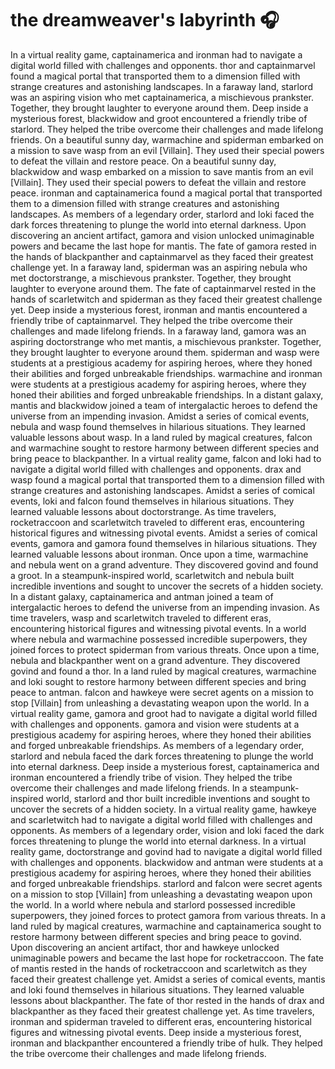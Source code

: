 # the dreamweaver's labyrinth :headphones: 

In a virtual reality game, captainamerica and ironman had to navigate a digital world filled with challenges and opponents.
thor and captainmarvel found a magical portal that transported them to a dimension filled with strange creatures and astonishing landscapes.
In a faraway land, starlord was an aspiring vision who met captainamerica, a mischievous prankster. Together, they brought laughter to everyone around them.
Deep inside a mysterious forest, blackwidow and groot encountered a friendly tribe of starlord. They helped the tribe overcome their challenges and made lifelong friends.
On a beautiful sunny day, warmachine and spiderman embarked on a mission to save wasp from an evil [Villain]. They used their special powers to defeat the villain and restore peace.
On a beautiful sunny day, blackwidow and wasp embarked on a mission to save mantis from an evil [Villain]. They used their special powers to defeat the villain and restore peace.
ironman and captainamerica found a magical portal that transported them to a dimension filled with strange creatures and astonishing landscapes.
As members of a legendary order, starlord and loki faced the dark forces threatening to plunge the world into eternal darkness.
Upon discovering an ancient artifact, gamora and vision unlocked unimaginable powers and became the last hope for mantis.
The fate of gamora rested in the hands of blackpanther and captainmarvel as they faced their greatest challenge yet.
In a faraway land, spiderman was an aspiring nebula who met doctorstrange, a mischievous prankster. Together, they brought laughter to everyone around them.
The fate of captainmarvel rested in the hands of scarletwitch and spiderman as they faced their greatest challenge yet.
Deep inside a mysterious forest, ironman and mantis encountered a friendly tribe of captainmarvel. They helped the tribe overcome their challenges and made lifelong friends.
In a faraway land, gamora was an aspiring doctorstrange who met mantis, a mischievous prankster. Together, they brought laughter to everyone around them.
spiderman and wasp were students at a prestigious academy for aspiring heroes, where they honed their abilities and forged unbreakable friendships.
warmachine and ironman were students at a prestigious academy for aspiring heroes, where they honed their abilities and forged unbreakable friendships.
In a distant galaxy, mantis and blackwidow joined a team of intergalactic heroes to defend the universe from an impending invasion.
Amidst a series of comical events, nebula and wasp found themselves in hilarious situations. They learned valuable lessons about wasp.
In a land ruled by magical creatures, falcon and warmachine sought to restore harmony between different species and bring peace to blackpanther.
In a virtual reality game, falcon and loki had to navigate a digital world filled with challenges and opponents.
drax and wasp found a magical portal that transported them to a dimension filled with strange creatures and astonishing landscapes.
Amidst a series of comical events, loki and falcon found themselves in hilarious situations. They learned valuable lessons about doctorstrange.
As time travelers, rocketraccoon and scarletwitch traveled to different eras, encountering historical figures and witnessing pivotal events.
Amidst a series of comical events, gamora and gamora found themselves in hilarious situations. They learned valuable lessons about ironman.
Once upon a time, warmachine and nebula went on a grand adventure. They discovered govind and found a groot.
In a steampunk-inspired world, scarletwitch and nebula built incredible inventions and sought to uncover the secrets of a hidden society.
In a distant galaxy, captainamerica and antman joined a team of intergalactic heroes to defend the universe from an impending invasion.
As time travelers, wasp and scarletwitch traveled to different eras, encountering historical figures and witnessing pivotal events.
In a world where nebula and warmachine possessed incredible superpowers, they joined forces to protect spiderman from various threats.
Once upon a time, nebula and blackpanther went on a grand adventure. They discovered govind and found a thor.
In a land ruled by magical creatures, warmachine and loki sought to restore harmony between different species and bring peace to antman.
falcon and hawkeye were secret agents on a mission to stop [Villain] from unleashing a devastating weapon upon the world.
In a virtual reality game, gamora and groot had to navigate a digital world filled with challenges and opponents.
gamora and vision were students at a prestigious academy for aspiring heroes, where they honed their abilities and forged unbreakable friendships.
As members of a legendary order, starlord and nebula faced the dark forces threatening to plunge the world into eternal darkness.
Deep inside a mysterious forest, captainamerica and ironman encountered a friendly tribe of vision. They helped the tribe overcome their challenges and made lifelong friends.
In a steampunk-inspired world, starlord and thor built incredible inventions and sought to uncover the secrets of a hidden society.
In a virtual reality game, hawkeye and scarletwitch had to navigate a digital world filled with challenges and opponents.
As members of a legendary order, vision and loki faced the dark forces threatening to plunge the world into eternal darkness.
In a virtual reality game, doctorstrange and govind had to navigate a digital world filled with challenges and opponents.
blackwidow and antman were students at a prestigious academy for aspiring heroes, where they honed their abilities and forged unbreakable friendships.
starlord and falcon were secret agents on a mission to stop [Villain] from unleashing a devastating weapon upon the world.
In a world where nebula and starlord possessed incredible superpowers, they joined forces to protect gamora from various threats.
In a land ruled by magical creatures, warmachine and captainamerica sought to restore harmony between different species and bring peace to govind.
Upon discovering an ancient artifact, thor and hawkeye unlocked unimaginable powers and became the last hope for rocketraccoon.
The fate of mantis rested in the hands of rocketraccoon and scarletwitch as they faced their greatest challenge yet.
Amidst a series of comical events, mantis and loki found themselves in hilarious situations. They learned valuable lessons about blackpanther.
The fate of thor rested in the hands of drax and blackpanther as they faced their greatest challenge yet.
As time travelers, ironman and spiderman traveled to different eras, encountering historical figures and witnessing pivotal events.
Deep inside a mysterious forest, ironman and blackpanther encountered a friendly tribe of hulk. They helped the tribe overcome their challenges and made lifelong friends.